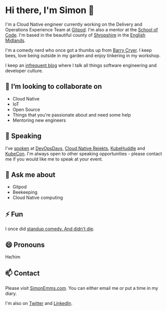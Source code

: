 # Hi there, I'm Simon 👋

I'm a Cloud Native engineer currently working on the Delivery and Operations Experience Team at [Gitpod](https://www.gitpod.io). I'm also a mentor at the [School of Code](https://www.schoolofcode.co.uk). I'm based in the beautiful county of [Shropshire](https://en.wikipedia.org/wiki/Shropshire) in the [English Midlands](https://en.wikipedia.org/wiki/Midlands).

I'm a comedy nerd who once got a thumbs up from [Barry Cryer](https://en.wikipedia.org/wiki/Barry_Cryer). I keep bees, love being outside in my garden and enjoy tinkering in my workshop.

I keep an [infrequent blog](https://www.simonemms.com/blog) where I talk all things software engineering and developer culture.

## 👯 I’m looking to collaborate on

- Cloud Native
- IoT
- Open Source
- Things that you're passionate about and need some help
- Mentoring new engineers

## 🎤 Speaking

I've [spoken](https://www.simonemms.com/speaking) at [DevOpsDays](https://devopsdays.org/), [Cloud Native Rejekts](https://cloud-native.rejekts.io/), [KubeHuddle](https://kubehuddle.com) and [KubeCon](https://www.cncf.io/kubecon-cloudnativecon-events/). I'm always open to other speaking opportunities - please contact me if you would like me to speak at your event.

## 💬 Ask me about

- Gitpod
- Beekeeping
- Cloud Native computing

## ⚡ Fun

I once did [standup comedy. And didn't die](https://www.youtube.com/watch?v=iy1EvJXH2ks&ab_channel=SimonEmms).

## 😄 Pronouns

He/him

## 📫 Contact

Please visit [SimonEmms.com](https://www.simonemms.com). You can either email me or put a time in my diary.

I'm also on [Twitter](https://twitter/theshroppiebeek) and [LinkedIn](https://www.linkedin.com/in/simonemms).
